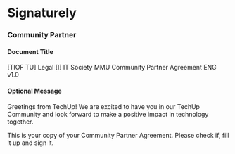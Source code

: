 # Signaturely





### Community Partner

#### Document Title

\[TIOF TU] Legal \[I] IT Society MMU Community Partner Agreement ENG v1.0

#### Optional Message

Greetings from TechUp! We are excited to have you in our TechUp Community and look forward to make a positive impact in technology together.

This is your copy of your Community Partner Agreement. Please check if, fill it up and sign it.

